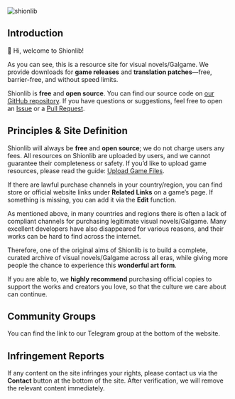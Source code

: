 ![shionlib](https://shionlib.com/og?l=en)

## Introduction

👋 Hi, welcome to Shionlib!

As you can see, this is a resource site for visual novels/Galgame. We provide downloads for **game releases** and **translation patches**—free, barrier-free, and without speed limits.

Shionlib is **free** and **open source**. You can find our source code on [our GitHub repository](https://github.com/Ringyuki/shionlib-frontend). If you have questions or suggestions, feel free to open an [Issue](https://github.com/Ringyuki/shionlib-frontend/issues) or a [Pull Request](https://github.com/Ringyuki/shionlib-frontend/pulls).

## Principles & Site Definition

Shionlib will always be **free** and **open source**; we do not charge users any fees. All resources on Shionlib are uploaded by users, and we cannot guarantee their completeness or safety. If you’d like to upload game resources, please read the guide: [Upload Game Files](./contents/en/guides/upload-game-files.mdx).

If there are lawful purchase channels in your country/region, you can find store or official website links under **Related Links** on a game’s page. If something is missing, you can add it via the **Edit** function.

As mentioned above, in many countries and regions there is often a lack of compliant channels for purchasing legitimate visual novels/Galgame. Many excellent developers have also disappeared for various reasons, and their works can be hard to find across the internet.

Therefore, one of the original aims of Shionlib is to build a complete, curated archive of visual novels/Galgame across all eras, while giving more people the chance to experience this **wonderful art form**.

If you are able to, we **highly recommend** purchasing official copies to support the works and creators you love, so that the culture we care about can continue.

## Community Groups

You can find the link to our Telegram group at the bottom of the website.

## Infringement Reports

If any content on the site infringes your rights, please contact us via the **Contact** button at the bottom of the site. After verification, we will remove the relevant content immediately.
